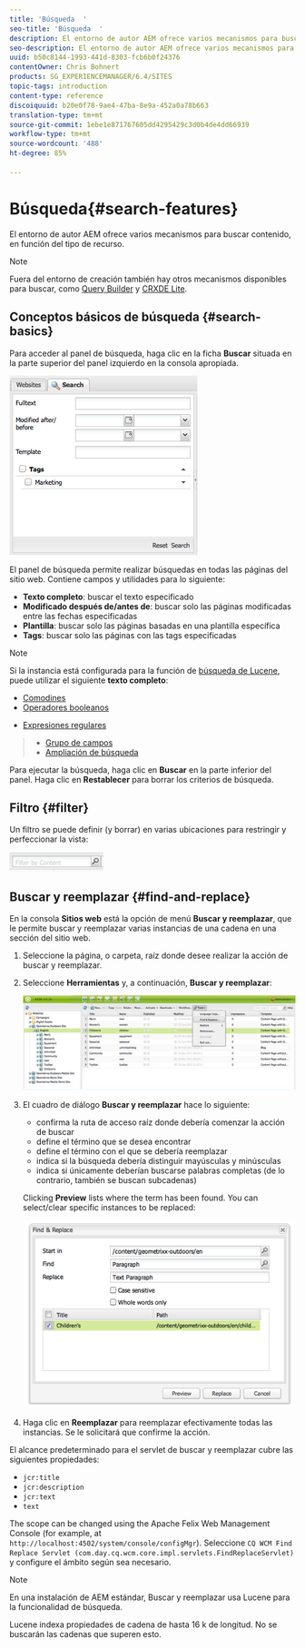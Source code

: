 ```yaml
---
title: 'Búsqueda  '
seo-title: 'Búsqueda  '
description: El entorno de autor AEM ofrece varios mecanismos para buscar contenido, en función del tipo de recurso.
seo-description: El entorno de autor AEM ofrece varios mecanismos para buscar contenido, en función del tipo de recurso.
uuid: b50c8144-1993-441d-8303-fcb6b0f24376
contentOwner: Chris Bohnert
products: SG_EXPERIENCEMANAGER/6.4/SITES
topic-tags: introduction
content-type: reference
discoiquuid: b20e0f78-9ae4-47ba-8e9a-452a0a78b663
translation-type: tm+mt
source-git-commit: 1ebe1e871767605dd4295429c3d0b4de4dd66939
workflow-type: tm+mt
source-wordcount: '488'
ht-degree: 85%

---
```



# Búsqueda{#search-features}

El entorno de autor AEM ofrece varios mecanismos para buscar contenido, en función del tipo de recurso.

>[!NOTE]
>
>Fuera del entorno de creación también hay otros mecanismos disponibles para buscar, como [Query Builder](/help/sites-developing/querybuilder-api.md) y [CRXDE Lite](/help/sites-developing/developing-with-crxde-lite.md).

## Conceptos básicos de búsqueda {#search-basics}

Para acceder al panel de búsqueda, haga clic en la ficha **Buscar** situada en la parte superior del panel izquierdo en la consola apropiada.

![chlimage_1-140](assets/chlimage_1-140.png)

El panel de búsqueda permite realizar búsquedas en todas las páginas del sitio web. Contiene campos y utilidades para lo siguiente:

* **Texto completo**: buscar el texto especificado
* **Modificado después de/antes de**: buscar solo las páginas modificadas entre las fechas especificadas
* **Plantilla**: buscar solo las páginas basadas en una plantilla específica
* **Tags**: buscar solo las páginas con las tags especificadas

>[!NOTE]
>
>Si la instancia está configurada para la función de [búsqueda de Lucene](/help/sites-deploying/queries-and-indexing.md), puede utilizar el siguiente **texto completo**:
>
>* [Comodines](https://lucene.apache.org/core/5_3_1/queryparser/org/apache/lucene/queryparser/classic/package-summary.html#Wildcard_Searches) 
>* [Operadores booleanos](https://lucene.apache.org/core/5_3_1/queryparser/org/apache/lucene/queryparser/classic/package-summary.html#Boolean_operators)

   >
   >
* [Expresiones regulares](https://lucene.apache.org/core/5_3_1/queryparser/org/apache/lucene/queryparser/classic/package-summary.html#Regexp_Searches)
>* [Grupo de campos](https://lucene.apache.org/core/5_3_1/queryparser/org/apache/lucene/queryparser/classic/package-summary.html#Field_Grouping) 
>* [Ampliación de búsqueda](https://lucene.apache.org/core/5_3_1/queryparser/org/apache/lucene/queryparser/classic/package-summary.html#Boosting_a_Term) 

>



Para ejecutar la búsqueda, haga clic en **Buscar** en la parte inferior del panel. Haga clic en **Restablecer** para borrar los criterios de búsqueda.

## Filtro {#filter}

Un filtro se puede definir (y borrar) en varias ubicaciones para restringir y perfeccionar la vista:

![chlimage_1-141](assets/chlimage_1-141.png)

## Buscar y reemplazar {#find-and-replace}

En la consola **Sitios web** está la opción de menú **Buscar y reemplazar**, que le permite buscar y reemplazar varias instancias de una cadena en una sección del sitio web.

1. Seleccione la página, o carpeta, raíz donde desee realizar la acción de buscar y reemplazar.
1. Seleccione **Herramientas** y, a continuación, **Buscar y reemplazar**:

   ![screen_shot_2012-02-15at120346pm](assets/screen_shot_2012-02-15at120346pm.png)

1. El cuadro de diálogo **Buscar y reemplazar** hace lo siguiente:

   * confirma la ruta de acceso raíz donde debería comenzar la acción de buscar
   * define el término que se desea encontrar
   * define el término con el que se debería reemplazar
   * indica si la búsqueda debería distinguir mayúsculas y minúsculas
   * indica si únicamente deberían buscarse palabras completas (de lo contrario, también se buscan subcadenas)

   Clicking **Preview** lists where the term has been found. You can select/clear specific instances to be replaced:

   ![screen_shot_2012-02-15at120719pm](assets/screen_shot_2012-02-15at120719pm.png)

1. Haga clic en **Reemplazar** para reemplazar efectivamente todas las instancias. Se le solicitará que confirme la acción.

El alcance predeterminado para el servlet de buscar y reemplazar cubre las siguientes propiedades:

* `jcr:title`
* `jcr:description`
* `jcr:text`
* `text`

The scope can be changed using the Apache Felix Web Management Console (for example, at `http://localhost:4502/system/console/configMgr`). Seleccione `CQ WCM Find Replace Servlet (com.day.cq.wcm.core.impl.servlets.FindReplaceServlet)` y configure el ámbito según sea necesario.

>[!NOTE]
>
>En una instalación de AEM estándar, Buscar y reemplazar usa Lucene para la funcionalidad de búsqueda.
>
>Lucene indexa propiedades de cadena de hasta 16 k de longitud. No se buscarán las cadenas que superen esto.

